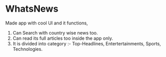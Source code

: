 # WhatsNews
Made app with cool UI and it functions,  
1) Can Search with country wise news too.
2) Can read its full articles too inside the app only. 
3) It is divided into category :- Top-Headlines, Entertertainments, Sports, Technologies.
